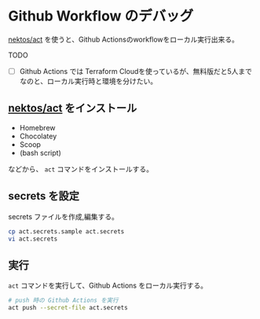 # Github Workflow のデバッグ

[nektos/act](https://github.com/nektos/act) を使うと、Github Actionsのworkflowをローカル実行出来る。

TODO

* [ ] Github Actions では Terraform Cloudを使っているが、無料版だと5人までなのと、ローカル実行時と環境を分けたい。

## [nektos/act](https://github.com/nektos/act) をインストール

* Homebrew
* Chocolatey
* Scoop
* (bash script)

などから、 `act` コマンドをインストールする。

## secrets を設定

secrets ファイルを作成,編集する。

```bash
cp act.secrets.sample act.secrets
vi act.secrets  
``` 

## 実行

`act` コマンドを実行して、Github Actions をローカル実行する。

```bash
# push 時の Github Actions を実行
act push --secret-file act.secrets
```
